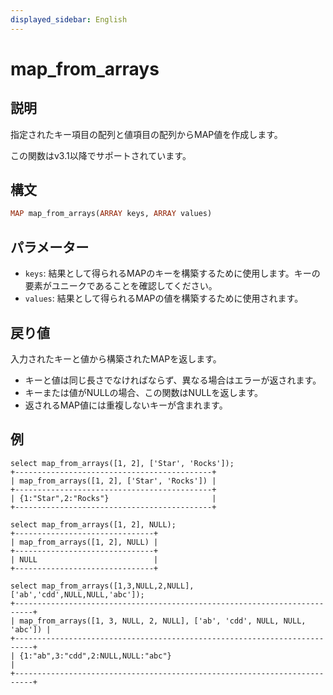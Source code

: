 ```yaml
---
displayed_sidebar: English
---
```


# map_from_arrays

## 説明

指定されたキー項目の配列と値項目の配列からMAP値を作成します。

この関数はv3.1以降でサポートされています。

## 構文

```Haskell
MAP map_from_arrays(ARRAY keys, ARRAY values)
```

## パラメーター

- `keys`: 結果として得られるMAPのキーを構築するために使用します。キーの要素がユニークであることを確認してください。
- `values`: 結果として得られるMAPの値を構築するために使用されます。

## 戻り値

入力されたキーと値から構築されたMAPを返します。

- キーと値は同じ長さでなければならず、異なる場合はエラーが返されます。
- キーまたは値がNULLの場合、この関数はNULLを返します。
- 返されるMAP値には重複しないキーが含まれます。

## 例

```Plaintext
select map_from_arrays([1, 2], ['Star', 'Rocks']);
+--------------------------------------------+
| map_from_arrays([1, 2], ['Star', 'Rocks']) |
+--------------------------------------------+
| {1:"Star",2:"Rocks"}                       |
+--------------------------------------------+
```

```Plaintext
select map_from_arrays([1, 2], NULL);
+-------------------------------+
| map_from_arrays([1, 2], NULL) |
+-------------------------------+
| NULL                          |
+-------------------------------+

select map_from_arrays([1,3,NULL,2,NULL],['ab','cdd',NULL,NULL,'abc']);
+--------------------------------------------------------------------------+
| map_from_arrays([1, 3, NULL, 2, NULL], ['ab', 'cdd', NULL, NULL, 'abc']) |
+--------------------------------------------------------------------------+
| {1:"ab",3:"cdd",2:NULL,NULL:"abc"}                                       |
+--------------------------------------------------------------------------+
```

